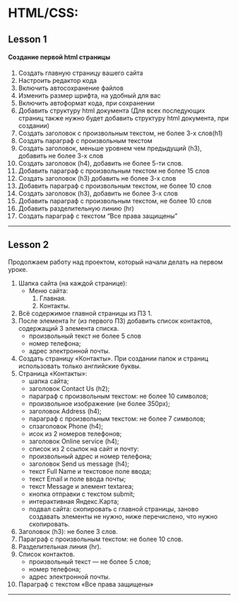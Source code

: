# HTML/CSS:
## Lesson 1
#### Создание первой html страницы
1. Создать главную страницу вашего сайта
2. Настроить редактор кода
3. Включить автосохранение файлов
4. Изменить размер шрифта, на удобный для вас
5. Включить автоформат кода, при сохранении
6. Добавить структуру html документа (Для всех последующих страниц также нужно будет
добавить структуру html документа, при создании)
7. Создать заголовок с произвольным текстом, не более 3-х слов(h1)
8. Создать параграф с произвольным текстом
9. Создать заголовок, меньше уровнем чем предыдущий (h3), добавить не более 3-х слов
10. Создать заголовок (h4), добавить не более 5-ти слов.
11. Добавить параграф с произвольным текстом не более 15 слов
12. Создать заголовок (h3) добавить не более 3-х слов
13. Добавить параграф с произвольным текстом, не более 10 слов
14. Создать заголовок (h3), добавить не более 3-х слов
15. Добавить параграф с произвольным текстом, не более 10 слов
16. Добавить разделительную линию (hr)
17. Создать параграф с текстом “Все права защищены”
***
## Lesson 2
Продолжаем работу над проектом, который начали делать на первом уроке.

1. Шапка сайта (на каждой странице):
   *  Меню сайта:
      1. Главная.
      2. Контакты.
2. Всё содержимое главной страницы из ПЗ 1.
3. После элемента hr (из первого ПЗ) добавить список контактов, содержащий 3 элемента
списка.
   *  произвольный текст не более 5 слов
   * номер телефона;
   * адрес электронной почты.
4. Создать страницу «Контакты». При создании папок и страниц использовать только английские
буквы.
5. Страница «Контакты»:
   * шапка сайта;
   * заголовок Contact Us (h2);
   * параграф с произвольным текстом: не более 10 символов;
   * произвольное изображение (не более 350px);
   * заголовок Address (h4);
   * параграф с произвольным текстом: не более 7 символов;
   * спзаголовок Phone (h4);
   * исок из 2 номеров телефонов;
   * заголовок Online service (h4);
   * список из 2 ссылок на сайт и почту:
   * произвольный адрес и номер телефона;
   * заголовок Send us message (h4);
   * текст Full Name и текстовое поле ввода;
   * текст Email и поле ввода почты;
   * текст Message и элемент textarea;
   * кнопка отправки с текстом submit;
   * интерактивная Яндекс.Карта;
   * подвал сайта: скопировать с главной страницы, заново создавать элементы не нужно, ниже перечислено, что нужно скопировать.
6. Заголовок (h3): не более 3 слов.
7. Параграф с произвольным текстом: не более 10 слов.
8. Разделительная линия (hr).
9. Список контактов.
   * произвольный текст — не более 5 слов;
   * номер телефона;
   * адрес электронной почты.
10. Параграф с текстом «Все права защищены»
 ***
